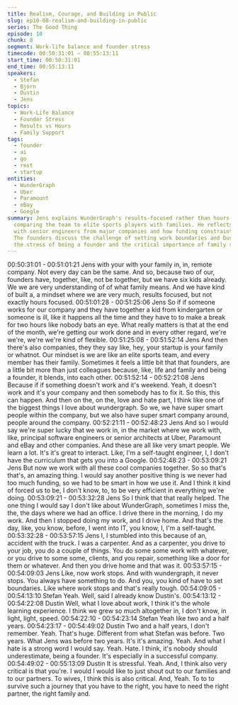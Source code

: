 ```yaml
---
title: Realism, Courage, and Building in Public
slug: ep10-08-realism-and-building-in-public
series: The Good Thing
episode: 10
chunk: 8
segment: Work-life balance and founder stress
timecode: 00:50:31:01 – 00:55:13:11
start_time: 00:50:31:01
end_time: 00:55:13:11
speakers:
  - Stefan
  - Björn
  - Dustin
  - Jens
topics:
  - Work-Life Balance
  - Founder Stress
  - Results vs Hours
  - Family Support
tags:
  - founder
  - ai
  - go
  - rest
  - startup
entities:
  - WunderGraph
  - Uber
  - Paramount
  - eBay
  - Google
summary: Jens explains WunderGraph's results-focused rather than hours-focused culture,
  comparing the team to elite sports players with families. He reflects on working
  with senior engineers from major companies and how funding constraints forced efficiency.
  The founders discuss the challenge of setting work boundaries and Dustin emphasizes
  the stress of being a founder and the critical importance of family support.
---
```


00:50:31:01 - 00:51:01:21
Jens
with your with your family in, in, remote company. Not every day can be the same. And so,
because two of our, founders have, together, like, not be together, but we have six kids already.
We we are very understanding of of what family means. And we have kind of built a, a mindset
where we are very much, results focused, but not exactly hours focused.
00:51:01:28 - 00:51:25:06
Jens
So if if someone works for our company and they have together a kid from kindergarten or
someone is ill, like it happens all the time and they have to to make a break for two hours like
nobody bats an eye. What really matters is that at the end of the month, we're getting our work
done and in every other regard, we're we're, we're we're kind of flexible.
00:51:25:08 - 00:51:52:14
Jens
And then there's also companies, they they say like, hey, your startup is your family or whatnot.
Our mindset is we are like an elite sports team, and every member has their family. Sometimes
it feels a little bit that that founders, are a little bit more than just colleagues because, like, life
and family and being a founder, it blends, into each other.
00:51:52:14 - 00:52:21:08
Jens
Because if if something doesn't work and it's weekend. Yeah, it doesn't work and it's your
company and then somebody has to fix it. So this, this can happen. And then on the, on the,
love and hate part, I think like one of the biggest things I love about wundergraph. So we, we
have super smart people within the company, but we also have super smart company around,
people around the company.
00:52:21:11 - 00:52:48:23
Jens
And so I would say we're super lucky that we work in, in the market where we work with, like,
principal software engineers or senior architects at Uber, Paramount and eBay and other
companies. And these are all like very smart people. We learn a lot. It's it's great to interact.
Like, I'm a self-taught engineer, I, I don't have the curriculum that gets you into a Google.
00:52:48:23 - 00:53:09:21
Jens
But now we work with all these cool companies together. So so that's that's, an amazing thing. I
would say another positive thing is we never had too much funding, so we had to be smart in
how we use it. And I think it kind of forced us to be, I don't know, to, to be very efficient in
everything we're doing.
00:53:09:21 - 00:53:32:28
Jens
So I think that that really helped. The one thing I would say I don't like about WunderGraph,
sometimes I miss the, the, the days where we had an office. I drive there in the morning, I do my
work. And then I stopped doing my work, and I drive home. And that's the day, like, you know,
before, I went into IT, you know, I, I'm a self-taught.
00:53:32:28 - 00:53:57:15
Jens
I, I stumbled into this because of an, accident with the truck. I was a carpenter. And as a
carpenter, you drive to your job, you do a couple of things. You do some some work with
whatever, or you drive to some some, clients, and you repair, something like a door for them or
whatever. And then you drive home and that was it.
00:53:57:15 - 00:54:09:03
Jens
Like, now work stops. And with wundergraph, it never stops. You always have something to do.
And you, you kind of have to set boundaries. Like where work stops and that's really tough.
00:54:09:05 - 00:54:13:10
Stefan
Yeah. Well, said I already know Dustin's.
00:54:13:12 - 00:54:22:08
Dustin
Well, what I love about work, I think it's the whole learning experience. I think we grew so much
altogether in, I don't know, in light, light, speed.
00:54:22:10 - 00:54:23:14
Stefan
Yeah like two and a half years.
00:54:23:17 - 00:54:49:02
Dustin
Two and a half years, I don't remember. Yeah. That's huge. Different from what Stefan was
before. Two years. What Jens was before two years. It's it's amazing. Yeah. And what I hate is a
strong word I would say. Yeah. Hate. I think, it's nobody should underestimate, being a founder.
It's especially in a successful company.
00:54:49:02 - 00:55:13:09
Dustin
It is stressful. Yeah. And, I think also very critical is that you're. I would I would like to just shout
out to our families and to our partners. To wives, I think this is also critical. And, Yeah. To to to
survive such a journey that you have to the right, you have to need the right partner, the right
family and.